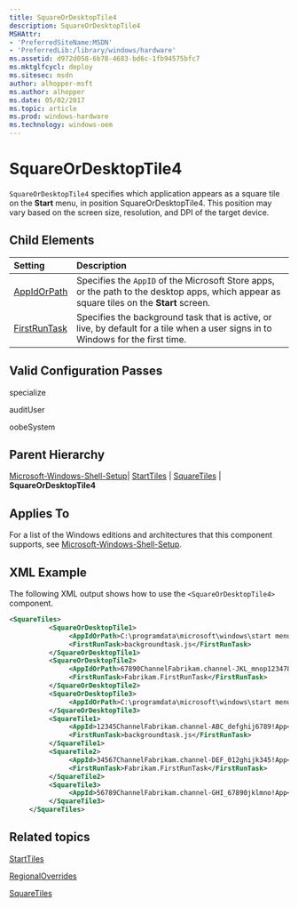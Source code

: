 ```yaml
---
title: SquareOrDesktopTile4
description: SquareOrDesktopTile4
MSHAttr:
- 'PreferredSiteName:MSDN'
- 'PreferredLib:/library/windows/hardware'
ms.assetid: d972d058-6b78-4683-bd6c-1fb94575bfc7
ms.mktglfcycl: deploy
ms.sitesec: msdn
author: alhopper-msft
ms.author: alhopper
ms.date: 05/02/2017
ms.topic: article
ms.prod: windows-hardware
ms.technology: windows-oem
---
```

# SquareOrDesktopTile4

`SquareOrDesktopTile4` specifies which application appears as a square tile on the **Start** menu, in position SquareOrDesktopTile4. This position may vary based on the screen size, resolution, and DPI of the target device.

## Child Elements

| Setting                 | Description                                                                           |
|:------------------------|:--------------------------------------------------------------------------------------|
| [AppIdOrPath](microsoft-windows-shell-setup-starttiles-squaretiles-squareordesktoptile4-appidorpath.md) | Specifies the <code>AppID</code> of the Microsoft Store apps, or the path to the desktop apps, which appear as square tiles on the <strong>Start</strong> screen. |
| [FirstRunTask](microsoft-windows-shell-setup-starttiles-squaretiles-squareordesktoptile4-firstruntask.md) | Specifies the background task that is active, or live, by default for a tile when a user signs in to Windows for the first time. |

## Valid Configuration Passes

specialize

auditUser

oobeSystem

## Parent Hierarchy

[Microsoft-Windows-Shell-Setup](microsoft-windows-shell-setup.md)| [StartTiles](microsoft-windows-shell-setup-starttiles.md) | [SquareTiles](microsoft-windows-shell-setup-starttiles-squaretiles.md) | **SquareOrDesktopTile4**

## Applies To

For a list of the Windows editions and architectures that this component supports, see [Microsoft-Windows-Shell-Setup](microsoft-windows-shell-setup.md).

## XML Example

The following XML output shows how to use the `<SquareOrDesktopTile4>` component.

```XML
<SquareTiles>
          <SquareOrDesktopTile1>
               <AppIdOrPath>C:\programdata\microsoft\windows\start menu\programs\desktoptile1.lnk</AppIdOrPath>
               <FirstRunTask>backgroundtask.js</FirstRunTask>
          </SquareOrDesktopTile1>
          <SquareOrDesktopTile2>
               <AppIdOrPath>67890ChannelFabrikam.channel-JKL_mnop1234789!App</AppIdOrPath>
               <FirstRunTask>Fabrikam.FirstRunTask</FirstRunTask>
          </SquareOrDesktopTile2>
          <SquareOrDesktopTile3>
               <AppIdOrPath>C:\programdata\microsoft\windows\start menu\programs\desktoptile3.lnk</AppIdOrPath>
          </SquareOrDesktopTile3>
          <SquareTile1>
               <AppId>12345ChannelFabrikam.channel-ABC_defghij6789!App</AppId>
               <FirstRunTask>backgroundtask.js</FirstRunTask>
          </SquareTile1>
          <SquareTile2>
               <AppId>34567ChannelFabrikam.channel-DEF_012ghijk345!App</AppId>
               <FirstRunTask>Fabrikam.FirstRunTask</FirstRunTask>
          </SquareTile2>
          <SquareTile3>
               <AppId>56789ChannelFabrikam.channel-GHI_67890jklmno!App</AppId>
          </SquareTile3>
     </SquareTiles> 
```

## Related topics

[StartTiles](microsoft-windows-shell-setup-starttiles.md)

[RegionalOverrides](microsoft-windows-shell-setup-starttiles-regionaloverrides.md)

[SquareTiles](microsoft-windows-shell-setup-starttiles-squaretiles.md)
